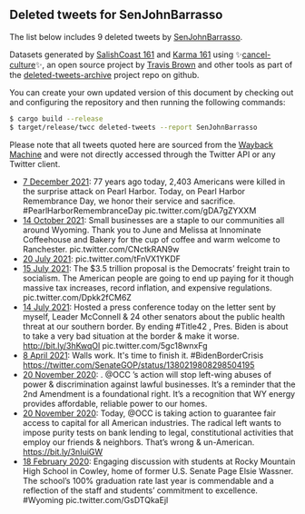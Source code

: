 ## Deleted tweets for SenJohnBarrasso

The list below includes 9 deleted tweets by
[SenJohnBarrasso](https://twitter.com/SenJohnBarrasso).



Datasets generated by [SalishCoast 161](https://twitter.com/SalishCoastA) and [Karma 161](https://twitter.com/KarmaOneSixOne)
using ✨[cancel-culture](https://github.com/travisbrown/cancel-culture)✨, an open source project by [Travis Brown](https://twitter.com/travisbrown) 
and other tools as part of the [deleted-tweets-archive](https://github.com/salcoast/deleted-tweets-archive/) project repo on github.

You can create your own updated version of this document by checking out and configuring the
repository and then running the following commands:

```bash
$ cargo build --release
$ target/release/twcc deleted-tweets --report SenJohnBarrasso
```

Please note that all tweets quoted here are sourced from the
[Wayback Machine](https://web.archive.org) and were not directly accessed through the Twitter API or
any Twitter client.

* [ 7 December 2021](https://web.archive.org/web/20211207140400/https://twitter.com/SenJohnBarrasso/status/1468219668435456007): 77 years ago today, 2,403 Americans were killed in the surprise attack on Pearl Harbor. Today, on Pearl Harbor Remembrance Day, we honor their service and sacrifice.  #PearlHarborRemembranceDay  pic.twitter.com/gDA7gZYXXM
* [14 October 2021](https://web.archive.org/web/20211014184900/https://twitter.com/SenJohnBarrasso/status/1448722490566533124): Small businesses are a staple to our communities all around Wyoming. Thank you to June and Melissa at Innominate Coffeehouse and Bakery for the cup of coffee and warm welcome to Ranchester. pic.twitter.com/CNctkRAN9w
* [20 July 2021](https://web.archive.org/web/20210720211933/https://twitter.com/SenJohnBarrasso/status/1417594957838405641): pic.twitter.com/tFnVX1YKDF
* [15 July 2021](https://web.archive.org/web/20210715134836/https://twitter.com/SenJohnBarrasso/status/1415669578869313540): The $3.5 trillion proposal is the Democrats’ freight train to socialism. The American people are going to end up paying for it though massive tax increases, record inflation, and expensive regulations. pic.twitter.com/Dpkk2fCM6Z
* [14 July 2021](https://web.archive.org/web/20210714192011/https://twitter.com/SenJohnBarrasso/status/1415390631472635907): Hosted a press conference today on the letter sent by myself, Leader McConnell & 24 other senators about the public health threat at our southern border. By ending  #Title42 , Pres. Biden is about to take a very bad situation at the border & make it worse.  http://bit.ly/3hKwqOl  pic.twitter.com/5gc18wnxFg
* [ 8 April 2021](https://web.archive.org/web/20210408181046/https://twitter.com/SenJohnBarrasso/status/1380221498292592640): Walls work. It's time to finish it.  #BidenBorderCrisis  https://twitter.com/SenateGOP/status/1380219808298504195
* [20 November 2020](https://web.archive.org/web/20201120201841/https://twitter.com/SenJohnBarrasso/status/1329881759064973312): . @OCC ’s action will stop left-wing abuses of power & discrimination against lawful businesses. It’s a reminder that the 2nd Amendment is a foundational right. It’s a recognition that WY energy provides affordable, reliable power to our homes.
* [20 November 2020](https://web.archive.org/web/20201120201841/https://twitter.com/SenJohnBarrasso/status/1329881759064973312): Today,  @OCC  is taking action to guarantee fair access to capital for all American industries. The radical left wants to impose purity tests on bank lending to legal, constitutional activities that employ our friends & neighbors. That’s wrong & un-American.  https://bit.ly/3nIuiGW
* [18 February 2020](https://web.archive.org/web/20200218184155/https://twitter.com/SenJohnBarrasso/status/1229837312432971779): Engaging discussion with students at Rocky Mountain High School in Cowley, home of former U.S. Senate Page Elsie Wassner. The school’s 100% graduation rate last year is commendable and a reflection of the staff and students’ commitment to excellence.  #Wyoming  pic.twitter.com/GsDTQkaEjl
